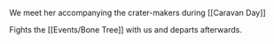 We meet her accompanying the crater-makers during [[Caravan Day]]

Fights the [[Events/Bone Tree]] with us and departs afterwards.